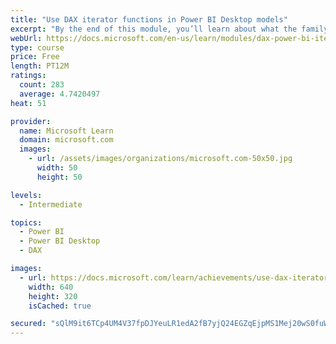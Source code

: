 ```yaml
---
title: "Use DAX iterator functions in Power BI Desktop models"
excerpt: "By the end of this module, you’ll learn about what the family of iterator functions can do and how to use them in your DAX calculations. Calculations will include custom summarizations, ranking, and concatenation."
webUrl: https://docs.microsoft.com/en-us/learn/modules/dax-power-bi-iterator-functions/
type: course
price: Free
length: PT12M
ratings:
  count: 283
  average: 4.7420497
heat: 51

provider:
  name: Microsoft Learn
  domain: microsoft.com
  images:
    - url: /assets/images/organizations/microsoft.com-50x50.jpg
      width: 50
      height: 50

levels:
  - Intermediate

topics:
  - Power BI
  - Power BI Desktop
  - DAX

images:
  - url: https://docs.microsoft.com/learn/achievements/use-dax-iterator-functions-power-bi-desktop-social.png
    width: 640
    height: 320
    isCached: true

secured: "sQlM9it6TCp4UM4V37fpDJYeuLR1edA2fB7yjQ24EGZqEjpMS1Mej20wS0fuWbFtDcvD/C501cgpkQwS9dNgyDLRB411oyWVdJMb7gLP99p0pVHIrYKtwXy2s5JqXTm4KyKMFOsLzLmitUXRidblbX9R0qLcQ9M+aPnQzynwvTWb/eUGWAKE6g5Xx2lVzuzg7D8js2f+H04aGEpLBrXVg1/WWY32NhCBFFCthl7kLfMEn3L/P1OahVHPEcG1zy9yfkKCxevbxoAuQzAk1kF482DRqaoI0AwbvD8a0YwySiYrguNDQVx0XbumOd6AAnF5WKwh22R0alnWWnlN7E+DL5Sn5lsXDfzXzwAx4eUaxSyhKJRn8WelmcZ8ev5gyKT6scZ/mSWCCEUOBHBObIpeqXNuRJMWNPpyTUVA5i8/t98=;8uA9cT26tgNYNIQn8T+nUw=="
---
```


